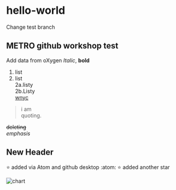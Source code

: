 # hello-world
Change test branch
## METRO github workshop test
Add data from oXygen
_Italic_, **bold**
1. list
2. list  
  2a.listy  
  2b.Listy  
[wnyc](http://wnyc.org)  

> i am  
> quoting.   

<del>deleting</del>  
<em>emphasis</em>  
<h2>New Header</h2>  

:star: added via Atom and github desktop :atom:
:star: added another star

![chart](http://www.plantuml.com/plantuml/png/SoWkIImgAStDuKfCAYufIamkKKZEIImkLb024gabIbofUIMP9PKAIfbvG9L0Tc99PdwU8Gvn8oKkg3u5NTqQEtHTgBAOUXrIyrA0JW40)
